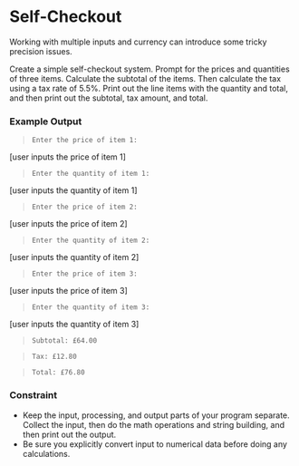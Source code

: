 # Self-Checkout
Working with multiple inputs and currency can introduce
some tricky precision issues.

Create a simple self-checkout system. Prompt for the prices and quantities of
three items. Calculate the subtotal of the items. Then calculate the tax using
a tax rate of 5.5%. Print out the line items with the quantity and total, and
then print out the subtotal, tax amount, and total.

### **Example Output**
>`Enter the price of item 1: `

[user inputs the price of item 1]

>`Enter the quantity of item 1: `

[user inputs the quantity of item 1]

>`Enter the price of item 2: `

[user inputs the price of item 2]

>`Enter the quantity of item 2: `

[user inputs the quantity of item 2]

>`Enter the price of item 3: `

[user inputs the price of item 3]

>`Enter the quantity of item 3: `

[user inputs the quantity of item 3]

>`Subtotal: £64.00`

>`Tax: £12.80`

>`Total: £76.80`

### **Constraint**
- Keep the input, processing, and output parts of your program separate.
Collect the input, then do the math operations and string building, and then
print out the output.
- Be sure you explicitly convert input to numerical data before doing any
calculations.